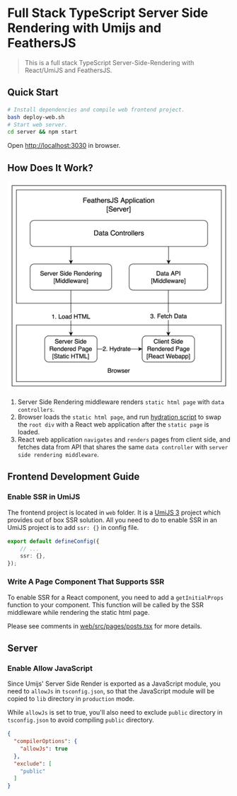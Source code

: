 # Full Stack TypeScript Server Side Rendering with Umijs and FeathersJS

> This is a full stack TypeScript Server-Side-Rendering with React/UmiJS and FeathersJS.

## Quick Start

```bash
# Install dependencies and compile web frontend project.
bash deploy-web.sh
# Start web server.
cd server && npm start
```

Open <a href='http://localhost:3030' target='_blank'>http://localhost:3030</a> in browser.

## How Does It Work?

![architecture](assets/architecture.png)

1. Server Side Rendering middleware renders `static html page` with `data controllers`.
2. Browser loads the `static html page`, and run [hydration script](https://reactjs.org/docs/react-dom.html#hydrate) to
   swap the `root div` with a React web application after the `static page` is loaded.
3. React web application `navigates` and `renders` pages from client side, and fetches data from API that shares the
   same `data controller` with `server side rendering middleware`.

## Frontend Development Guide

### Enable SSR in UmiJS

The frontend project is located in `web` folder. It is a [UmiJS 3](https://v3.umijs.org/) project which provides out of
box SSR solution. All you need to do to enable SSR in an UmiJS project is to add `ssr: {}` in config file.

```typescript
export default defineConfig({
    // ...
    ssr: {},
});
```

### Write A Page Component That Supports SSR

To enable SSR for a React component, you need to add a `getInitialProps` function to your component. This function will
be called by the SSR middleware while rendering the static html page.

Please see comments in [web/src/pages/posts.tsx](web/src/pages/posts.tsx) for more details.

## Server

### Enable Allow JavaScript

Since Umijs' Server Side Render is exported as a JavaScript module, you need to `allowJs` in `tsconfig.json`, so that
the JavaScript module will be copied to `lib` directory in `production` mode.

While `allowJs` is set to true, you'll also need to exclude `public` directory in `tsconfig.json` to avoid
compiling `public` directory.

```json
{
  "compilerOptions": {
    "allowJs": true
  },
  "exclude": [
    "public"
  ]
}
```
